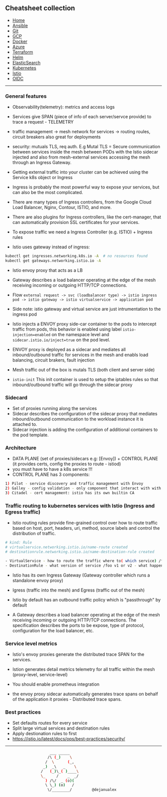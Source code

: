 ## Cheatsheet collection

* [Home](index.md)
* [Ansible](ansible.md)
* [Git](git.md)
* [GCP](gcp.md)
* [Docker](docker.md)
* [Azure](azure.md)
* [Terraform](terraform.md)
* [Helm](helm.md)
* [ElasticSearch](elastic.md)
* [Kubernetes](k8s.md)
* <ins>[Istio](istio.md)</ins>
* [OIDC](openID.md)

---

### General features

* Observability(telemetry): metrics and access logs
* Services give SPAN (piece of info of each server/servce provide) to trace a request - TELEMETRY
* traffic management -> mesh network for services -> routing roules, circuit breakers also great for deployments
* security: mutuals TLS, req auth. E.g Mutal TLS = Secure communication between services inside the mesh between PODs with the Istio sidecar injected and also from mesh-external services accessing the mesh through an Ingress Gateway.

* Getting external traffic into your cluster can be achieved using the Service k8s object or Ingress
* Ingress is probably the most powerful way to expose your services, but can also be the most complicated. 

* There are many types of Ingress controllers, from the Google Cloud Load Balancer, Nginx, Contour, ISTIO, and more. 
* There are also plugins for Ingress controllers, like the cert-manager, that can automatically provision SSL certificates for your services.

* To expose traffic we need a Ingress Controller (e.g. ISTIO) + Ingress rules
* Istio uses gateway instead of ingress:
```bash
kubectl get ingresses.networking.k8s.io -A  # no resources found
kubectl get gateways.networking.istio.io -A
```
* Istio envoy proxy that acts as a LB
* Gateway describes a load balancer operating at the edge of the mesh receiving incoming or outgoing HTTP/TCP connections.

* Flow `external request -> svc (loadbalancer type) -> istio ingress pod -> istio gateway -> istio virtualservice -> application pod`
* Side note: istio gateway and virtual service are just intrumentation to the ingress pod

* Istio injects a ENVOY proxy side-car container to the pods to intercept traffic from pods, this behavior is enabled using label `istio-injection=enabled` on the namespace level and `sidecar.istio.io/inject=true` on the pod level.
* ENVOY proxy is deployed as a sidecar and mediates all inbound/outbound traffic for services in the mesh and enabls load balancing, circuit brakers, fault injection

* Mesh traffic out of the box is mutals TLS (both client and server side)
* `istio-init` This init container is used to setup the iptables rules so that inbound/outbound traffic will go through the sidecar proxy

### Sidecard

* Set of proxies running along the services
* Sidecar describes the configuration of the sidecar proxy that mediates inbound/outbound communication to the workload instance it is attached to.
* Sidecar injection is adding the configuration of additional containers to the pod template.

### Architecture

* DATA PLANE (set of proxies/sidecars e.g: [Envoy]) + CONTROL PLANE (it provides certs, config the proxies to route - istiod)
* you must have to have a k8s service !!!
* CONTROL PLANE has 3 components:

```bash
1) Pilot - service discovery and traffic management with Envoy
2) Galley - config validation - only component that interact with with k8s
3) Citadel - cert management: istio has its own builtin CA
```

### Traffic routing  to kubernetes services with Istio (Ingress and Egress traffic)

* Istio routing rules provide fine-grained control over how to route traffic based on host, port, headers, uri, method, source labels and control the distribution of traffic.

```bash
# kind: Rule
# virtualservice.networking.istio.io/name-route created
# destinationrule.networking.istio.io/name-destination-rule created

- VirtualService - how to route the traffic where to( which service) /foo or /bar
- DestinationRule - what version of service /foo v1 or v2 - what happens to traffic for a destination defined in a virtual service
```

* Istio has its own Ingress Gateway (Gateway controller which runs a standalone envoy proxy)
* Igress (traffic into the mesh) and Egress (traffic out of the mesh)
* Istio by default has an outbound traffic policy which is "passthrough" by default

* A Gateway describes a load balancer operating at the edge of the mesh receiving incoming or outgoing HTTP/TCP connections. The specification describes the ports to be expose, type of protocol, configuration for the load balancer, etc.

### Service level metrics

* Istio's envoy proxies generate the distributed trace SPAN for the services.

* Istion generates detail metrics telemetry for all traffic within the mesh (proxy-level, service-level)
* You should enable prometheus integration
* the envoy proxy sidecar automatically generates trace spans on behalf of the application it proxies - Distributed trace spans.

### Best practices

* Set defaults routes for every service
* Split large virtual services and destination rules
* Apply destionation rules to first
* https://istio.io/latest/docs/ops/best-practices/security/

---

```bash
                    ___ _____
                   /\ (_)    \
                  /  \      (_,
                 _)  _\   _    \
                /   (_)\_( )____\
                \_     /    _  _/
                  ) /\/  _ (o)(
                  \ \_) (o)   /
                   \/________/         @dejanualex
```
